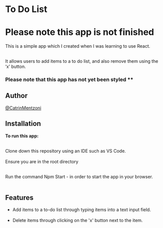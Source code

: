 To Do List
===========

# Please note this app is not finished 

This is a simple app which I created when I was learning to use React. 
<br/><br/>

It allows users to add items to a to do list, and also remove them using the ‘x’ button.

### Please note that this app has not yet been styled **



**Author**
--------------
[@CatrinMentzoni](https://github.com/Babyoilrig)
 
**Installation**
-----------------

**To run this app:**
<br/><br/>

Clone down this repository using an IDE such as VS Code.
<br/><br/>
Ensure you are in the root directory
<br/><br/>

Run the command Npm Start - in order to start the app in your browser.
<br/><br/>
 
 
 
 
**Features**
-----------------
* Add items to a to-do list through typing items into a text input field.
<br/><br/>
* Delete items through clicking on the 'x' button next to the item.
<br/><br/>


